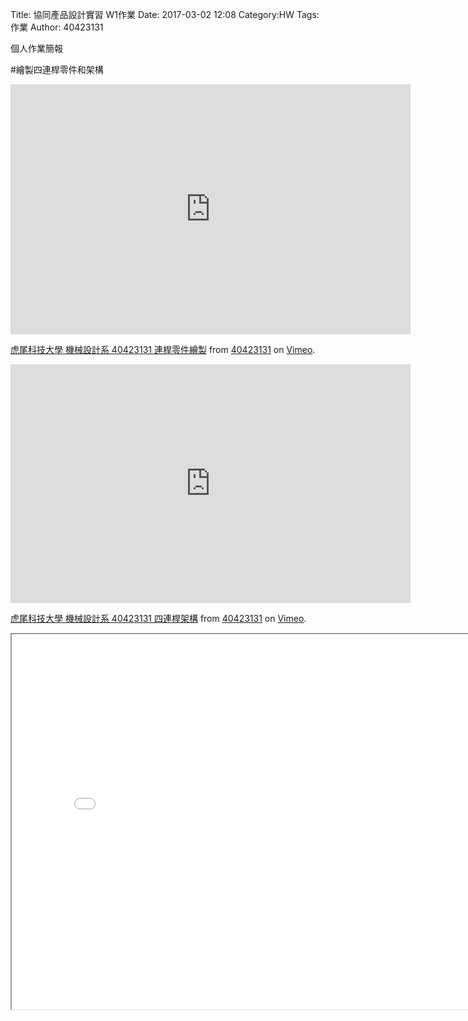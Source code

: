 Title: 協同產品設計實習   W1作業
Date: 2017-03-02 12:08
Category:HW
Tags:作業
Author: 40423131

個人作業簡報

<!-- PELICAN_END_SUMMARY -->

#繪製四連桿零件和架構

<iframe src="https://player.vimeo.com/video/213048452" width="640" height="400" frameborder="0" webkitallowfullscreen mozallowfullscreen allowfullscreen></iframe>
<p><a href="https://vimeo.com/213048452">虎尾科技大學 機械設計系 40423131 連桿零件繪製</a> from <a href="https://vimeo.com/user44207151">40423131</a> on <a href="https://vimeo.com">Vimeo</a>.</p>

<iframe src="https://player.vimeo.com/video/213048466" width="640" height="382" frameborder="0" webkitallowfullscreen mozallowfullscreen allowfullscreen></iframe>
<p><a href="https://vimeo.com/213048466">虎尾科技大學 機械設計系 40423131 四連桿架構</a> from <a href="https://vimeo.com/user44207151">40423131</a> on <a href="https://vimeo.com">Vimeo</a>.</p>

<iframe src="./../2017w1/6666.html" width="800" height="600"></iframe>



